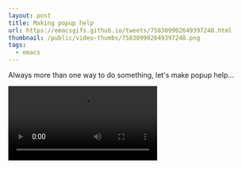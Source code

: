 ```yaml
---
layout: post
title: Making popup help
url: https://emacsgifs.github.io/tweets/758309902649397248.html
thumbnail: /public/video-thumbs/758309902649397248.png
tags:
  - emacs
---
```


Always more than one way to do something, let's make popup help...

<video controls autoplay loop>
  <source src="/public/videos/758309902649397248.mp4" type="video/mp4">
    Sorry your browser does not support the video tag, maybe time to upgrade?
</video>
